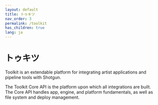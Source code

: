 ```yaml
---
layout: default
title: トゥキツ
nav_order: 3
permalink: /toolkit
has_children: true
lang: ja
---
```


# トゥキツ 

Toolkit is an extendable platform for integrating artist applications and pipeline tools with Shotgun.

The Toolkit Core API is the platform upon which all integrations are built. The Core API handles app, engine, and platform fundamentals, as well as file system and deploy management.
